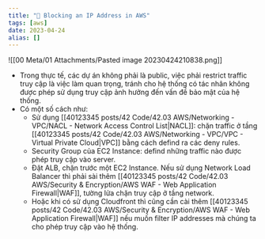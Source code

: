 ```yaml
---
title: "🌱 Blocking an IP Address in AWS"
tags: [aws]
date: 2023-04-24
alias: []
---
```


![[00 Meta/01 Attachments/Pasted image 20230424210838.png]]
- Trong thực tế, các dự án không phải là public, việc phải restrict traffic truy cập là việc làm quan trọng, tránh cho hệ thống có tác nhân không được phép sử dụng truy cập ảnh hưởng đến vấn đề bảo mật của hệ thống.
- Có một số cách như:
	- Sử dụng [[40123345 posts/42 Code/42.03 AWS/Networking - VPC/NACL - Network Access Control List|NACL]]: chặn traffic ở tầng [[40123345 posts/42 Code/42.03 AWS/Networking - VPC/VPC - Virtual Private Cloud|VPC]] bằng cách defind ra các deny rules.
	- Security Group của EC2 Instance: defind những traffic nào được phép truy cập vào server.
	- Đặt ALB, chặn trước một EC2 Instance. Nếu sử dụng Network Load Balancer thì phải sài thêm [[40123345 posts/42 Code/42.03 AWS/Security & Encryption/AWS WAF - Web Application Firewall|WAF]], tường lửa chặn truy cập ở tầng network.
	- Hoặc khi có sử dụng Cloudfront thì cũng cần cài thêm [[40123345 posts/42 Code/42.03 AWS/Security & Encryption/AWS WAF - Web Application Firewall|WAF]] nếu muốn filter IP addresses mà chúng ta cho phép truy cập vào hệ thống.
